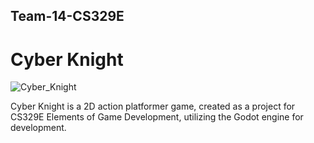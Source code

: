 ## Team-14-CS329E
# Cyber Knight
![Cyber_Knight](https://github.com/Sketchfellow/Team-14-CS329E/assets/87275944/ab53828a-6e16-4818-a9c1-b85d1e754c47)

Cyber Knight is a 2D action platformer game, created as a project for CS329E Elements of Game Development, utilizing the Godot engine for development.
